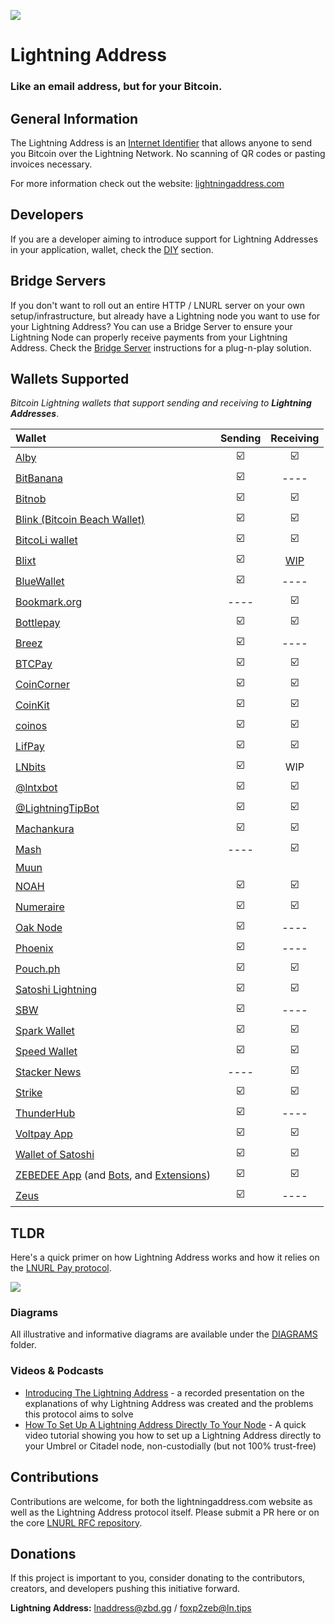 ![](https://i.imgur.com/uwHlWPC.png)

# Lightning Address

### **Like an email address, but for your Bitcoin.**

## General Information

The Lightning Address is an [Internet Identifier](https://datatracker.ietf.org/doc/html/rfc5322#section-3.4.1) that allows anyone to send you Bitcoin over the Lightning Network. No scanning of QR codes or pasting invoices necessary.

For more information check out the website: [lightningaddress.com](https://lightningaddress.com)

## Developers

If you are a developer aiming to introduce support for Lightning Addresses in your application, wallet, check the [DIY](./DIY.md) section.

## Bridge Servers

If you don't want to roll out an entire HTTP / LNURL server on your own setup/infrastructure, but already have a Lightning node you want to use for your Lightning Address? You can use a Bridge Server to ensure your Lightning Node can properly receive payments from your Lightning Address. Check the [Bridge Server](./BRIDGE.md) instructions for a plug-n-play solution.

## Wallets Supported

_Bitcoin Lightning wallets that support sending and receiving to **Lightning Addresses**_.

| Wallet                                                                                       | Sending |                               Receiving                                |
| :------------------------------------------------------------------------------------------- | :-----: | :--------------------------------------------------------------------: |
| [Alby](https://getalby.com)                                                                  |   ☑️    |                                   ☑️                                   |
| [BitBanana](https://bitbanana.app)                                                           |   ☑️    |                                  ----                                  |
| [Bitnob](https://bitnob.com)                                                                 |   ☑️    |                                   ☑️                                   |
| [Blink (Bitcoin Beach Wallet)](https://blink.sv/)                                            |   ☑️    |                                   ☑️                                   |
| [BitcoLi wallet](https://bitcoli.com/)                                                       |   ☑️    |                                   ☑️                                   |
| [Blixt](https://blixtwallet.github.io/)                                                      |   ☑️    | [WIP](https://github.com/hsjoberg/lightning-box/blob/master/README.md) |
| [BlueWallet](https://bluewallet.io/)                                                         |   ☑️    |                                  ----                                  |
| [Bookmark.org](https://bookmark.org/)                                                        |  ----   |                                   ☑️                                   |
| [Bottlepay](https://bottlepay.com/)                                                          |   ☑️    |                                   ☑️                                   |
| [Breez](https://breez.technology/)                                                           |   ☑️    |                                  ----                                  |
| [BTCPay](https://btcpayserver.org/)                                                          |   ☑️    |                                   ☑️                                   |
| [CoinCorner](https://www.coincorner.com/)                                                    |   ☑️    |                                   ☑️                                   |
| [CoinKit](https://coinkit.de/)                                                               |   ☑️    |                                   ☑️                                   |
| [coinos](https://coinos.io/)                                                                 |   ☑️    |                                   ☑️                                   |
| [LifPay](https://lifpay.me/)                                                                 |   ☑️    |                                   ☑️                                   |
| [LNbits](https://lnbits.org/)                                                                |   ☑️    |                                  WIP                                   |
| [@lntxbot](https://lntxbot.com/)                                                             |   ☑️    |                                   ☑️                                   |
| [@LightningTipBot](https://github.com/LightningTipBot/LightningTipBot)                       |   ☑️    |                                   ☑️                                   |
| [Machankura](https://8333.mobi/)                                                             |   ☑️    |                                   ☑️                                   |
| [Mash](https://getmash.com/)                                                                 |  ----   |                                   ☑️                                   |
| [Muun](https://muun.com/)                                                                    |         |                                                                        |
| [NOAH](https://app.noah.com/)                                                                |   ☑️    |                                   ☑️                                   |
| [Numeraire](https://numeraire.tech)                                                          |   ☑️    |                                   ☑️                                   |
| [Oak Node](https://oak-node.net)                                                             |   ☑️    |                                  ----                                  |
| [Phoenix](https://phoenix.acinq.co/)                                                         |   ☑️    |                                  ----                                  |
| [Pouch.ph](https://pouch.ph/)                                                                |   ☑️    |                                   ☑️                                   |
| [Satoshi Lightning](https://vipsats.app)                                                     |   ☑️    |                                   ☑️                                   |
| [SBW](https://sbw.app/)                                                                      |   ☑️    |                                  ----                                  |
| [Spark Wallet](https://sparkwallet.io/)                                                      |   ☑️    |                                   ☑️                                   |
| [Speed Wallet](https://www.speed.app/)                                                       |   ☑️    |                                   ☑️                                   |
| [Stacker News](https://stacker.news/)                                                        |  ----   |                                   ☑️                                   |
| [Strike](https://strike.me/)                                                                 |   ☑️    |                                   ☑️                                   |
| [ThunderHub](https://github.com/apotdevin/thunderhub)                                        |   ☑️    |                                  ----                                  |
| [Voltpay App](https://voltpay.app)                                                           |   ☑️    |                                   ☑️                                   |
| [Wallet of Satoshi](https://www.walletofsatoshi.com/)                                        |   ☑️    |                                   ☑️                                   |
| [ZEBEDEE App](https://zbd.gg) (and [Bots](https://zbd.gg), and [Extensions](https://zbd.gg)) |   ☑️    |                                   ☑️                                   |
| [Zeus](https://github.com/ZeusLN/zeus)                                                       |   ☑️    |                                  ----                                  |

## TLDR

Here's a quick primer on how Lightning Address works and how it relies on the [LNURL Pay protocol](https://github.com/fiatjaf/lnurl-rfc/blob/master/lnurl-pay.md).

![](https://i.imgur.com/DIV5q8q.png)

### Diagrams

All illustrative and informative diagrams are available under the [DIAGRAMS](./diagrams/README.md) folder.

### Videos & Podcasts

- [Introducing The Lightning Address](https://www.youtube.com/watch?v=G97yzYcyoug) - a recorded presentation on the explanations of why Lightning Address was created and the problems this protocol aims to solve
- [How To Set Up A Lightning Address Directly To Your Node](https://www.youtube.com/watch?v=15tFA9sZ-N0) - A quick video tutorial showing you how to set up a Lightning Address directly to your Umbrel or Citadel node, non-custodially (but not 100% trust-free)

## Contributions

Contributions are welcome, for both the lightningaddress.com website as well as the Lightning Address protocol itself. Please submit a PR here or on the core [LNURL RFC repository](https://github.com/fiatjaf/lnurl-rfc).

## Donations

If this project is important to you, consider donating to the contributors, creators, and developers pushing this initiative forward.

**Lightning Address:** lnaddress@zbd.gg / foxp2zeb@ln.tips
